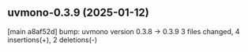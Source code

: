 ## uvmono-0.3.9 (2025-01-12)

[main a8af52d] bump: uvmono version 0.3.8 → 0.3.9
 3 files changed, 4 insertions(+), 2 deletions(-)

